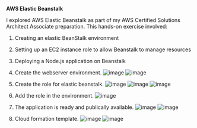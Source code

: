 **AWS Elastic Beanstalk**

I explored AWS Elastic Beanstalk as part of my AWS Certified Solutions Architect Associate preparation. This hands-on exercise involved:

1. Creating an elastic BeanStalk environment
2. Setting up an EC2 instance role to allow Beanstalk to manage resources
3. Deploying a Node.js application on Beanstalk

1.	Create the webserver environment.
![image](https://github.com/user-attachments/assets/a5bb1dbb-d76b-4663-ab06-4ff5aaf85e06)
![image](https://github.com/user-attachments/assets/2d585275-c4c3-47c2-8359-41f669773c29)

2.	Create the role for elastic beanstalk.
![image](https://github.com/user-attachments/assets/da32aeb7-afbe-4732-90da-2871a3434043)
![image](https://github.com/user-attachments/assets/27c85519-2854-4932-bdf7-8e4d73935465)
![image](https://github.com/user-attachments/assets/e8eb232c-68d4-493d-8c91-366316e4d719)

3.	Add the role in the environment.
![image](https://github.com/user-attachments/assets/7e687caa-337f-4ddf-83ba-892072b1f43d)

4.	The application is ready and publically available.
![image](https://github.com/user-attachments/assets/5a8967e3-8090-4943-b6dd-b4007225cd3b)
![image](https://github.com/user-attachments/assets/da81a7e6-e816-45e4-9ace-35427bb3874f)

5.	Cloud formation template.
![image](https://github.com/user-attachments/assets/9bb332d7-34bf-4092-8bf0-32fdaf836642)
![image](https://github.com/user-attachments/assets/b0b26615-b63f-4677-affe-f1f6c5ce670d)
